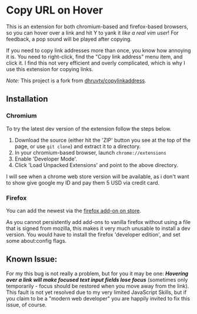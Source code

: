 # Copy URL on Hover
This is an extension for both chromium-based and firefox-based browsers, so you can hover over a link and hit Y to yank it *like a real vim user*! For feedback, a pop sound will be played after copying.

If you need to copy link addresses more than once, you know how annoying it is. You need to right-click, find the "Copy link address" menu item, and click it. I find this not very efficient and overly complicated, which is why I use this extension for copying links.

*Note:* This project is a fork from [dhruvtv/copylinkaddress](https://github.com/dhruvtv/copylinkaddress).

## Installation

### Chromium
To try the latest dev version of the extension follow the steps below.

1. Download the source (either hit the 'ZIP' button you see at the top of the page, or use `git clone`) and extract it to a directory.
2. In your chromium-based browser, launch `chrome://extensions`
3. Enable 'Developer Mode'.
4. Click 'Load Unpacked Extensions' and point to the above directory.

I will see when a chrome web store version will be available, as i don't want to show give google my ID and pay them 5 USD via credit card.

### Firefox
You can add the newest via the [firefox add-on on store](https://addons.mozilla.org/en-US/firefox/addon/copy-url-on-hover).

As you cannot persistently add add-ons to vanilla firefox without using a file that is signed from mozilla, this makes it very much unusable to install a dev version. You would have to install the firefox 'developer edition', and set some about:config flags.

## Known Issue:
For my this bug is not really a problem, but for you it may be one: ***Hovering over a link will make focused text input fields lose focus*** (sometimes only temporarily - focus should be restored when you move away from the link). This fault is not yet resolved due to my very limited JavaScript Skills, but if you claim to be a "modern web developer" you are happily invited to fix this issue, of course.
